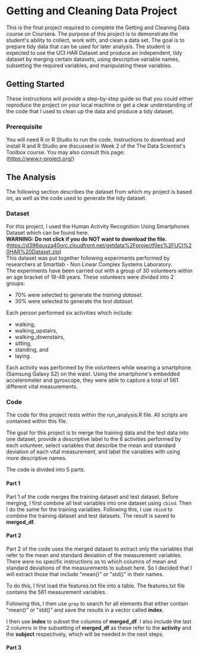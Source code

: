 # Getting and Cleaning Data Project
This is the final project required to complete the Getting and Cleaning Data course on Coursera. The purpose of this project is to demonstrate the student's ability to collect, work with, and clean a data set. The goal is to prepare tidy data that can be used for later analysis. The student is expected to use the UCI HAR Dataset and produce an independent, tidy dataset by merging certain datasets, using descriptive variable names, subsetting the required variables, and manipulating these variables. 
## Getting Started
These instructions will provide a step-by-step guide so that you could either reproduce the project on your local machine or get a clear understanding of the code that I used to clean up the data and produce a tidy dataset.
### Prerequisite
You will need R or R Studio to run the code. Instructions to download and install R and R Studio are discussed in Week 2 of the The Data Scientist's Toolbox course. You may also consult this page:    
(https://www.r-project.org/)
## The Analysis
The following section describes the dataset from which my project is based on, as well as the code used to generate the tidy dataset.
### Dataset
For this project, I used the Human Activity Recognition Using Smartphones Dataset which can be found here.   
 **WARNING: Do not click if you do NOT want to download the file.**  
(https://d396qusza40orc.cloudfront.net/getdata%2Fprojectfiles%2FUCI%20HAR%20Dataset.zip)  
This dataset was put together following experiments performed by researchers at Smartlab - Non Linear Complex Systems Laboratory.  
The experiments have been carried out with a group of 30 volunteers within an age bracket of 19-48 years. These volunteers were divided into 2 groups:
* 70% were selected to generate the *training dataset*.
* 30% were selected to generate the *test dataset*. 
  
Each person performed six activities which include:
* walking,
* walking_upstairs,
* walking_downstairs,
* sitting,
* standing, and
* laying.   
   
Each activity was performed by the volunteers while wearing a smartphone (Samsung Galaxy S2) on the waist. Using the smartphone's embedded accelerometer and gyroscope, they were able to capture a total of 561 different vital measurements.  
### Code
The code for this project rests within the run_analysis.R file. All scripts are contained within this file.  
  
The goal for this project is to merge the training data and the test data into one dataset, provide a descriptive label to the 6 activities performed by each volunteer, select variables that describe the mean and standard deviation of each vital measurement, and label the variables with using more descriptive names. 
  
The code is divided into 5 parts.
#### Part 1 
Part 1 of the code merges the training dataset and test dataset. Before merging, I first combine all test variables into one dataset using `cbind`. Then I do the same for the training variables. Following this, I use `rbind` to combine the training dataset and test datasets. The result is saved to **merged_df**.
#### Part 2
Part 2 of the code uses the merged dataset to extract only the variables that refer to the mean and standard deviation of the measurement variables. There were no specific instructions as to which columns of mean and standard deviations of the measurements to subset here. So I decided that I will extract those that include "mean()" or "std()" in their names.  
  
To do this, I first load the features.txt file into a table. The features.txt file contains the 561 measurement variables. 
  
Following this, I then use `grep` to search for all elements that either contain "mean()" or "std()" and save the results in a vector called **index**. 
  
I then use **index** to subset the columns of **merged_df**. I also include the last 2 columns in the subsetting of **merged_df** as these refer to the **activity** and the **subject** respectively, which will be needed in the next steps.  
#### Part 3
